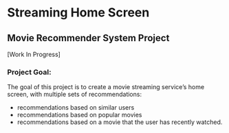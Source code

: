 # Streaming Home Screen
## Movie Recommender System Project

[Work In Progress]


### Project Goal:
The goal of this project is to create a movie streaming service’s home screen, with multiple sets of recommendations: 
- recommendations based on similar users
- recommendations based on popular movies
- recommendations based on a movie that the user has recently watched.
